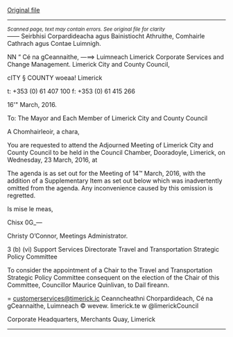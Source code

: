 [Original file](https://www.limerick.ie/sites/default/files/media/documents/2017-06/Agenda%20-%20Adjourned%20Meeting%20of%20Limerick%20City%20and%20County%20Council%20-%2023rd%20March%202016.pdf)

---
*<small>Scanned page, text may contain errors. See original file for clarity</small>*  
—— Seirbhisi Corpardideacha agus Bainistiocht Athruithe,
Comhairle Cathrach agus Contae Luimnigh.

NN “ Cé na gCeannaithe,
—==> Luimneach
Limerick Corporate Services and Change Management.
Limerick City and County Council,

cITY § COUNTY woeaa!
Limerick

t: +353 (0) 61 407 100
f: +353 (0) 61 415 266

16'" March, 2016.

To: The Mayor and Each Member of Limerick City and County Council

A Chomhairleoir, a chara,

You are requested to attend the Adjourned Meeting of Limerick City and County Council to
be held in the Council Chamber, Dooradoyle, Limerick, on Wednesday, 23 March, 2016, at

The agenda is as set out for the Meeting of 14™ March, 2016, with the addition of a
Supplementary Item as set out below which was inadvertently omitted from the agenda.
Any inconvenience caused by this omission is regretted.

Is mise le meas,

Chisx 0G_—

Christy O’Connor,
Meetings Administrator.

3 (b) (vi) Support Services Directorate
Travel and Transportation Strategic Policy Committee

To consider the appointment of a Chair to the Travel and Transportation
Strategic Policy Committee consequent on the election of the Chair of this
Committee, Councillor Maurice Quinlivan, to Dail fireann.

= customerservices@timerick.ic
Ceanncheathni Chorpardideach, Cé na gCeannaithe, Luimneach © wevew. limerick.te
w @limerickCouncil

Corporate Headquarters, Merchants Quay, Limerick


---
